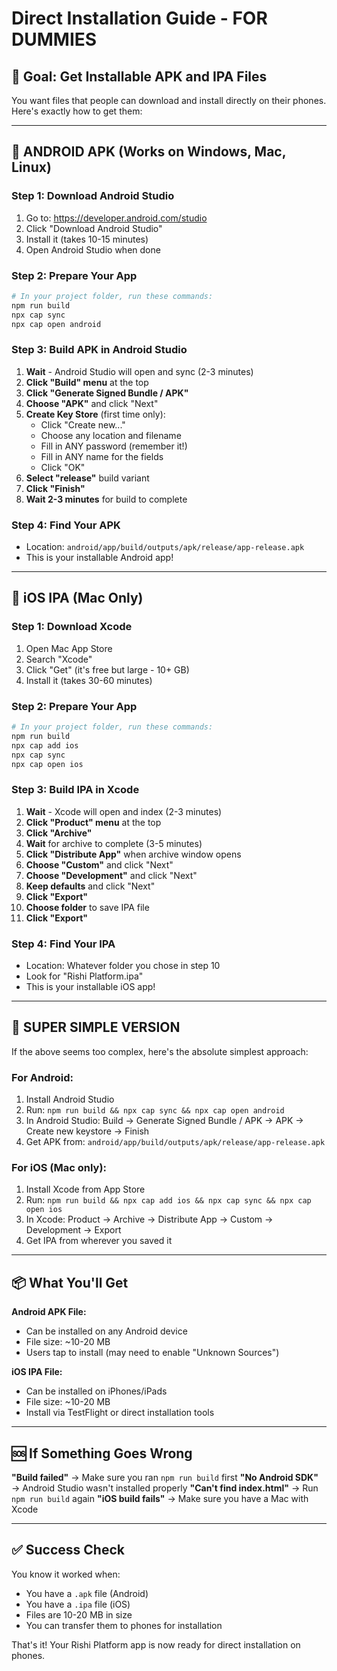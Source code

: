 # Direct Installation Guide - FOR DUMMIES

## 🎯 Goal: Get Installable APK and IPA Files

You want files that people can download and install directly on their phones. Here's exactly how to get them:

---

## 📱 ANDROID APK (Works on Windows, Mac, Linux)

### Step 1: Download Android Studio
1. Go to: https://developer.android.com/studio
2. Click "Download Android Studio"
3. Install it (takes 10-15 minutes)
4. Open Android Studio when done

### Step 2: Prepare Your App
```bash
# In your project folder, run these commands:
npm run build
npx cap sync
npx cap open android
```

### Step 3: Build APK in Android Studio
1. **Wait** - Android Studio will open and sync (2-3 minutes)
2. **Click "Build" menu** at the top
3. **Click "Generate Signed Bundle / APK"**
4. **Choose "APK"** and click "Next"
5. **Create Key Store** (first time only):
   - Click "Create new..."
   - Choose any location and filename
   - Fill in ANY password (remember it!)
   - Fill in ANY name for the fields
   - Click "OK"
6. **Select "release"** build variant
7. **Click "Finish"**
8. **Wait 2-3 minutes** for build to complete

### Step 4: Find Your APK
- Location: `android/app/build/outputs/apk/release/app-release.apk`
- This is your installable Android app!

---

## 🍎 iOS IPA (Mac Only)

### Step 1: Download Xcode
1. Open Mac App Store
2. Search "Xcode"
3. Click "Get" (it's free but large - 10+ GB)
4. Install it (takes 30-60 minutes)

### Step 2: Prepare Your App
```bash
# In your project folder, run these commands:
npm run build
npx cap add ios
npx cap sync
npx cap open ios
```

### Step 3: Build IPA in Xcode
1. **Wait** - Xcode will open and index (2-3 minutes)
2. **Click "Product" menu** at the top
3. **Click "Archive"**
4. **Wait** for archive to complete (3-5 minutes)
5. **Click "Distribute App"** when archive window opens
6. **Choose "Custom"** and click "Next"
7. **Choose "Development"** and click "Next"
8. **Keep defaults** and click "Next"
9. **Click "Export"**
10. **Choose folder** to save IPA file
11. **Click "Export"**

### Step 4: Find Your IPA
- Location: Whatever folder you chose in step 10
- Look for "Rishi Platform.ipa"
- This is your installable iOS app!

---

## 🚀 SUPER SIMPLE VERSION

If the above seems too complex, here's the absolute simplest approach:

### For Android:
1. Install Android Studio
2. Run: `npm run build && npx cap sync && npx cap open android`
3. In Android Studio: Build → Generate Signed Bundle / APK → APK → Create new keystore → Finish
4. Get APK from: `android/app/build/outputs/apk/release/app-release.apk`

### For iOS (Mac only):
1. Install Xcode from App Store
2. Run: `npm run build && npx cap add ios && npx cap sync && npx cap open ios`
3. In Xcode: Product → Archive → Distribute App → Custom → Development → Export
4. Get IPA from wherever you saved it

---

## 📦 What You'll Get

**Android APK File:**
- Can be installed on any Android device
- File size: ~10-20 MB
- Users tap to install (may need to enable "Unknown Sources")

**iOS IPA File:**
- Can be installed on iPhones/iPads
- File size: ~10-20 MB
- Install via TestFlight or direct installation tools

---

## 🆘 If Something Goes Wrong

**"Build failed"** → Make sure you ran `npm run build` first
**"No Android SDK"** → Android Studio wasn't installed properly
**"Can't find index.html"** → Run `npm run build` again
**"iOS build fails"** → Make sure you have a Mac with Xcode

---

## ✅ Success Check

You know it worked when:
- You have a `.apk` file (Android)
- You have a `.ipa` file (iOS)
- Files are 10-20 MB in size
- You can transfer them to phones for installation

That's it! Your Rishi Platform app is now ready for direct installation on phones.